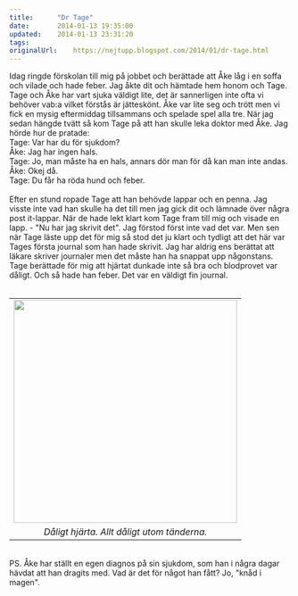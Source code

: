 ```yaml
---
title:		"Dr Tage"
date:		2014-01-13 19:35:00
updated:	2014-01-13 23:31:20
tags: 	
originalUrl:	https://nejtupp.blogspot.com/2014/01/dr-tage.html
---
```


<div class="separator" style="clear: both; text-align: left;">Idag ringde förskolan till mig på jobbet och berättade att Åke låg i en soffa och vilade och hade feber. Jag åkte dit och hämtade hem honom och Tage. Tage och Åke har vart sjuka väldigt lite, det är sannerligen inte ofta vi behöver vab:a vilket förstås är jätteskönt. Åke var lite seg och trött men vi fick en mysig eftermiddag tillsammans och spelade spel alla tre. När jag sedan hängde tvätt så kom Tage på att han skulle leka doktor med Åke. Jag hörde hur de pratade: </div>Tage: Var har du för sjukdom?<br>Åke: Jag har ingen hals.<br>Tage: Jo, man måste ha en hals, annars dör man för då kan man inte andas.<br>Åke: Okej då.<br>Tage: Du får ha röda hund och feber.<br><br>Efter en stund ropade Tage att han behövde lappar och en penna. Jag visste inte vad han skulle ha det till men jag gick dit och lämnade över några post it-lappar. När de hade lekt klart kom Tage fram till mig och visade en lapp. - "Nu har jag skrivit det". Jag förstod först inte vad det var. Men sen när Tage läste upp det för mig så stod det ju klart och tydligt att det här var Tages första journal som han hade skrivit. Jag har aldrig ens berättat att läkare skriver journaler men det måste han ha snappat upp någonstans. Tage berättade för mig att hjärtat dunkade inte så bra och blodprovet var dåligt. Och så hade han feber. Det var en väldigt fin journal.<br><br><table align="center" cellpadding="0" cellspacing="0" class="tr-caption-container" style="margin-left: auto; margin-right: auto; text-align: center;"><tbody><tr><td style="text-align: center;"><img src="../../../../img/Hemma-PERK3489.jpg" width="400"></td></tr><tr><td class="tr-caption" style="text-align: center;"><i>Dåligt hjärta. Allt dåligt utom tänderna.</i></td></tr></tbody></table><br>PS. Åke har ställt en egen diagnos på sin sjukdom, som han i några dagar hävdat att han dragits med. Vad är det för något han fått? Jo, "knåd i magen".
<!-- no comments on this post -->